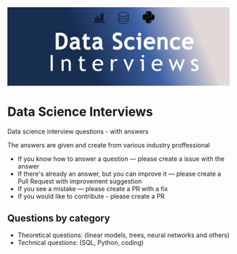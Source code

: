 <img src="img/repo-logo.jpg">

# Data Science Interviews

Data science interview questions - with answers

The answers are given and create from various industry proffessional

* If you know how to answer a question — please create a issue with the answer
* If there's already an answer, but you can improve it — please create a Pull Request with improvement suggestion
* If you see a mistake — please create a PR with a fix
* If you would like to contribute - please create a PR


## Questions by category

* Theoretical questions: (linear models, trees, neural networks and others)
* Technical questions: (SQL, Python, coding)
